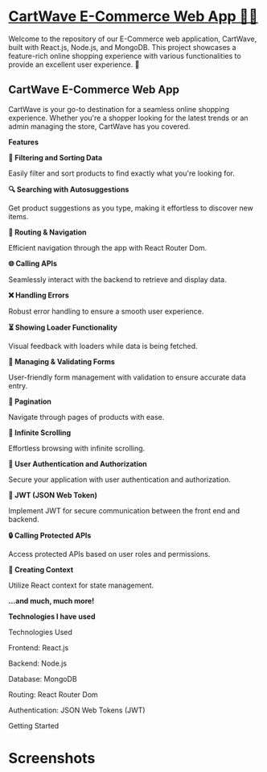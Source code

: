<h1><a href="https://react-ecommerce-shop-tau.vercel.app/" >CartWave E-Commerce Web App 🛒🌐</a></h1>

Welcome to the repository of our E-Commerce web application, CartWave, built with React.js, Node.js, and MongoDB. This project showcases a feature-rich online shopping experience with various functionalities to provide an excellent user experience. 🚀

<h2>CartWave E-Commerce Web App</h2>

CartWave is your go-to destination for a seamless online shopping experience. Whether you're a shopper looking for the latest trends or an admin managing the store, CartWave has you covered.

**Features**

**🧩 **Filtering and Sorting Data****

Easily filter and sort products to find exactly what you're looking for.

**🔍 **Searching with Autosuggestions****

Get product suggestions as you type, making it effortless to discover new items.

**🚀 Routing & Navigation**

Efficient navigation through the app with React Router Dom.

**🌐 Calling APIs**

Seamlessly interact with the backend to retrieve and display data.

**❌ Handling Errors**

Robust error handling to ensure a smooth user experience.

**⏳ Showing Loader Functionality**

Visual feedback with loaders while data is being fetched.

**📝 Managing & Validating Forms**

User-friendly form management with validation to ensure accurate data entry.

**📖 Pagination**

Navigate through pages of products with ease.

**🔄 Infinite Scrolling**

Effortless browsing with infinite scrolling.

**🔐 User Authentication and Authorization**

Secure your application with user authentication and authorization.

**🌟 JWT (JSON Web Token)**

Implement JWT for secure communication between the front end and backend.

****🔒 Calling Protected APIs****

Access protected APIs based on user roles and permissions.

**🔄 Creating Context**

Utilize React context for state management.


**...and much, much more!**

**Technologies I have used**

Technologies Used

Frontend: React.js

Backend: Node.js

Database: MongoDB

Routing: React Router Dom

Authentication: JSON Web Tokens (JWT)

Getting Started

# Screenshots

